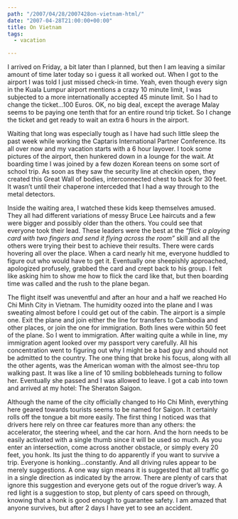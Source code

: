 ```yaml
---
path: "/2007/04/28/2007428on-vietnam-html/" 
date: "2007-04-28T21:00:00+00:00" 
title: On Vietnam
tags:
  - vacation

---
```

I arrived on Friday, a bit later than I planned, but then I am leaving a similar amount of time later today so i guess it all worked out. When I got to the airport I was told I just missed check-in time. Yeah, even though every sign in the Kuala Lumpur airport mentions a crazy 10 minute limit, I was subjected to a more internationally accepted 45 minute limit. So I had to change the ticket&#8230;100 Euros. OK, no big deal, except the average Malay seems to be paying one tenth that for an entire round trip ticket. So I change the ticket and get ready to wait an extra 6 hours in the airport.

Waiting that long was especially tough as I have had such little sleep the past week while working the Captaris International Partner Conference. Its all over now and my vacation starts with a 6 hour layover. I took some pictures of the airport, then hunkered down in a lounge for the wait. At boarding time I was joined by a few dozen Korean teens on some sort of school trip. As soon as they saw the security line at checkin open, they created this Great Wall of bodies, interconnected chest to back for 30 feet. It wasn&#8217;t until their chaperone interceded that I had a way through to the metal detectors.

Inside the waiting area, I watched these kids keep themselves amused. They all had different variations of messy Bruce Lee haircuts and a few were bigger and possibly older than the others. You could see that everyone took their lead. These leaders were the best at the <em>&#8220;flick a playing card with two fingers and send it flying across the room&#8221;</em> skill and all the others were trying their best to achieve their results. There were cards hovering all over the place. When a card nearly hit me, everyone huddled to figure out who would have to get it. Eventually one sheepishly approached, apologized profusely, grabbed the card and crept back to his group. I felt like asking him to show me how to flick the card like that, but then boarding time was called and the rush to the plane began.

The flight itself was uneventful and after an hour and a half we reached Ho Chi Minh City in Vietnam. The humidity oozed into the plane and I was sweating almost before I could get out of the cabin. The airport is a simple one. Exit the plane and join either the line for transfers to Cambodia and other places, or join the one for immigration. Both lines were within 50 feet of the plane. So I went to immigration. After waiting quite a while in line, my immigration agent looked over my passport very carefully. All his concentration went to figuring out why I might be a bad guy and should not be admitted to the country. The one thing that broke his focus, along with all the other agents, was the American woman with the almost see-thru top walking past. It was like a line of 10 smiling bobbleheads turning to follow her. Eventually she passed and I was allowed to leave. I got a cab into town and arrived at my hotel: The Sheraton Saigon.

Although the name of the city officially changed to Ho Chi Minh, everything here geared towards tourists seems to be named for Saigon. It certainly rolls off the tongue a bit more easily. The first thing I noticed was that drivers here rely on three car features more than any others: the accelerator, the steering wheel, and the car horn. And the horn needs to be easily activated with a single thumb since it will be used so much. As you enter an intersection, come across another obstacle, or simply every 20 feet, you honk. Its just the thing to do apparently if you want to survive a trip. Everyone is honking&#8230;constantly. And all driving rules appear to be merely suggestions. A one way sign means it is suggested that all traffic go in a single direction as indicated by the arrow. There are plenty of cars that ignore this suggestion and everyone gets out of the rogue driver&#8217;s way. A red light is a suggestion to stop, but plenty of cars speed on through, knowing that a honk is good enough to guarantee safety. I am amazed that anyone survives, but after 2 days I have yet to see an accident.
